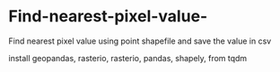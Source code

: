# Find-nearest-pixel-value-
Find nearest pixel value using point shapefile and save the value in csv

install geopandas, rasterio, rasterio, pandas, shapely, from tqdm
